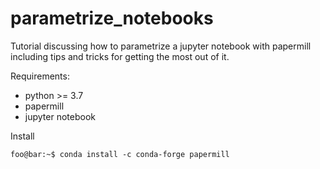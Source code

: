 # parametrize_notebooks
 Tutorial discussing how to parametrize a jupyter notebook with papermill including tips and tricks for getting the most out of it.
 
 Requirements:
 - python >= 3.7
 - papermill 
 - jupyter notebook
 
 Install
 ```console
 foo@bar:~$ conda install -c conda-forge papermill
 ```
 
